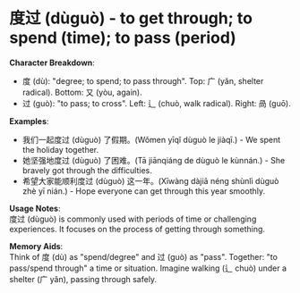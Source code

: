 # **度过 (dùguò) - to get through; to spend (time); to pass (period)**

**Character Breakdown**:  
- 度 (dù): "degree; to spend; to pass through". Top: 广 (yǎn, shelter radical). Bottom: 又 (yòu, again).  
- 过 (guò): "to pass; to cross". Left: 辶 (chuò, walk radical). Right: 咼 (guō).

**Examples**:  
- 我们一起度过 (dùguò) 了假期。(Wǒmen yīqǐ dùguò le jiàqī.) - We spent the holiday together.  
- 她坚强地度过 (dùguò) 了困难。(Tā jiānqiáng de dùguò le kùnnán.) - She bravely got through the difficulties.  
- 希望大家能顺利度过 (dùguò) 这一年。(Xīwàng dàjiā néng shùnlì dùguò zhè yī nián.) - Hope everyone can get through this year smoothly.

**Usage Notes**:  
度过 (dùguò) is commonly used with periods of time or challenging experiences. It focuses on the process of getting through something.

**Memory Aids**:  
Think of 度 (dù) as "spend/degree" and 过 (guò) as "pass". Together: "to pass/spend through" a time or situation. Imagine walking (辶 chuò) under a shelter (广 yǎn), passing through safely.